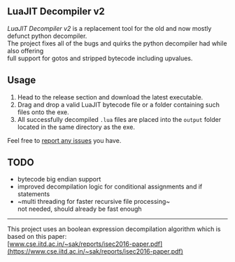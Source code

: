 ## LuaJIT Decompiler v2

*LuaJIT Decompiler v2* is a replacement tool for the old and now mostly defunct python decompiler.  
The project fixes all of the bugs and quirks the python decompiler had while also offering  
full support for gotos and stripped bytecode including upvalues.

## Usage

1. Head to the release section and download the latest executable.
2. Drag and drop a valid LuaJIT bytecode file or a folder containing such files onto the exe.
3. All successfully decompiled `.lua` files are placed into the `output` folder  
located in the same directory as the exe.

Feel free to [report any issues](https://github.com/marsinator358/luajit-decompiler-v2/issues/new) you have.

## TODO

* bytecode big endian support
* improved decompilation logic for conditional assignments and if statements
* ~multi threading for faster recursive file processing~  
not needed, should already be fast enough

---

This project uses an boolean expression decompilation algorithm which is based on this paper:  
[www.cse.iitd.ac.in/~sak/reports/isec2016-paper.pdf](https://www.cse.iitd.ac.in/~sak/reports/isec2016-paper.pdf)
